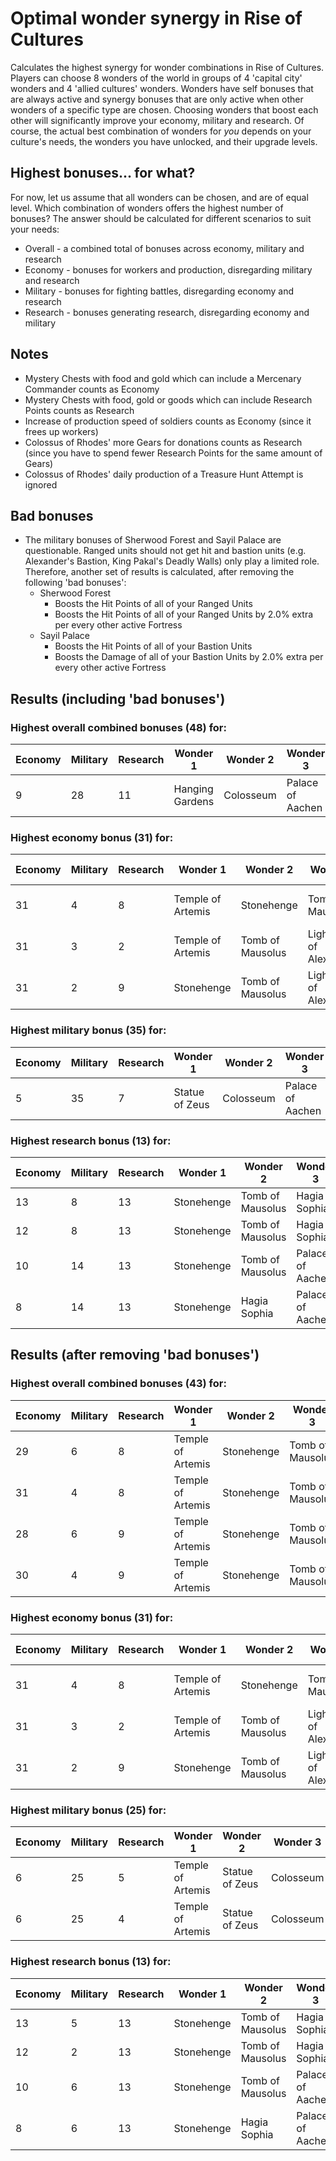 # Optimal wonder synergy in Rise of Cultures
Calculates the highest synergy for wonder combinations in Rise of Cultures.
Players can choose 8 wonders of the world in groups of 4 'capital city' wonders and 4 'allied cultures' wonders.
Wonders have self bonuses that are always active and synergy bonuses that are only active when other wonders of a specific type are chosen.
Choosing wonders that boost each other will significantly improve your economy, military and research.
Of course, the actual best combination of wonders for _you_ depends on your culture's needs, the wonders you have unlocked, and their upgrade levels.

## Highest bonuses... for what?
For now, let us assume that all wonders can be chosen, and are of equal level.
Which combination of wonders offers the highest number of bonuses?
The answer should be calculated for different scenarios to suit your needs:
* Overall - a combined total of bonuses across economy, military and research
* Economy - bonuses for workers and production, disregarding military and research
* Military - bonuses for fighting battles, disregarding economy and research
* Research - bonuses generating research, disregarding economy and military

## Notes
* Mystery Chests with food and gold which can include a Mercenary Commander counts as Economy
* Mystery Chests with food, gold or goods which can include Research Points counts as Research
* Increase of production speed of soldiers counts as Economy (since it frees up workers)
* Colossus of Rhodes' more Gears for donations counts as Research (since you have to spend fewer Research Points for the same amount of Gears)
* Colossus of Rhodes' daily production of a Treasure Hunt Attempt is ignored

## Bad bonuses
* The military bonuses of Sherwood Forest and Sayil Palace are questionable. Ranged units should not get hit and bastion units (e.g. Alexander's Bastion, King Pakal's Deadly Walls) only play a limited role. Therefore, another set of results is calculated, after removing the following 'bad bonuses':
  * Sherwood Forest
    * Boosts the Hit Points of all of your Ranged Units
    * Boosts the Hit Points of all of your Ranged Units by 2.0% extra per every other active Fortress 
  * Sayil Palace
    * Boosts the Hit Points of all of your Bastion Units
    * Boosts the Damage of all of your Bastion Units by 2.0% extra per every other active Fortress

## Results (including 'bad bonuses')
### Highest overall combined bonuses (48) for:

| Economy | Military | Research | Wonder 1        | Wonder 2  | Wonder 3         | Wonder 4        | Wonder 5   | Wonder 6        | Wonder 7   | Wonder 8     |
|---------|----------|----------|-----------------|-----------|------------------|-----------------|------------|-----------------|------------|--------------|
| 9       | 28       | 11       | Hanging Gardens | Colosseum | Palace of Aachen | Sherwood Forest | Abu Simbel | Terracotta Army | Great Wall | Sayil Palace |

### Highest economy bonus (31) for:

| Economy | Military | Research | Wonder 1          | Wonder 2         | Wonder 3                 | Wonder 4                 | Wonder 5       | Wonder 6       | Wonder 7     | Wonder 8 |
|---------|----------|----------|-------------------|------------------|--------------------------|--------------------------|----------------|----------------|--------------|----------|
| 31      | 4        | 8        | Temple of Artemis | Stonehenge       | Tomb of Mausolus         | Lighthouse of Alexandria | Cheops Pyramid | Forbidden City | Chichen Itza | Tikal    |
| 31      | 3        | 2        | Temple of Artemis | Tomb of Mausolus | Lighthouse of Alexandria | Hagia Sophia             | Cheops Pyramid | Forbidden City | Chichen Itza | Tikal    |
| 31      | 2        | 9        | Stonehenge        | Tomb of Mausolus | Lighthouse of Alexandria | Hagia Sophia             | Cheops Pyramid | Forbidden City | Chichen Itza | Tikal    |

### Highest military bonus (35) for:

| Economy | Military | Research | Wonder 1       | Wonder 2  | Wonder 3         | Wonder 4        | Wonder 5     | Wonder 6        | Wonder 7   | Wonder 8     |
|---------|----------|----------|----------------|-----------|------------------|-----------------|--------------|-----------------|------------|--------------|
| 5       | 35       | 7        | Statue of Zeus | Colosseum | Palace of Aachen | Sherwood Forest | Great Sphinx | Terracotta Army | Great Wall | Sayil Palace |

### Highest research bonus (13) for:

| Economy | Military | Research | Wonder 1   | Wonder 2         | Wonder 3         | Wonder 4         | Wonder 5   | Wonder 6       | Wonder 7   | Wonder 8     |
|---------|----------|----------|------------|------------------|------------------|------------------|------------|----------------|------------|--------------|
| 13      | 8        | 13       | Stonehenge | Tomb of Mausolus | Hagia Sophia     | Palace of Aachen | Abu Simbel | Forbidden City | Great Wall | Sayil Palace |
| 12      | 8        | 13       | Stonehenge | Tomb of Mausolus | Hagia Sophia     | Sherwood Forest  | Abu Simbel | Forbidden City | Great Wall | Sayil Palace |
| 10      | 14       | 13       | Stonehenge | Tomb of Mausolus | Palace of Aachen | Sherwood Forest  | Abu Simbel | Forbidden City | Great Wall | Sayil Palace |
| 8       | 14       | 13       | Stonehenge | Hagia Sophia     | Palace of Aachen | Sherwood Forest  | Abu Simbel | Forbidden City | Great Wall | Sayil Palace |

## Results (after removing 'bad bonuses')
### Highest overall combined bonuses (43) for:

| Economy | Military | Research | Wonder 1          | Wonder 2   | Wonder 3         | Wonder 4                 | Wonder 5       | Wonder 6       | Wonder 7       | Wonder 8     |
|---------|----------|----------|-------------------|------------|------------------|--------------------------|----------------|----------------|----------------|--------------|
| 29      | 6        | 8        | Temple of Artemis | Stonehenge | Tomb of Mausolus | Lighthouse of Alexandria | Cheops Pyramid | Great Sphinx   | Forbidden City | Chichen Itza |
| 31      | 4        | 8        | Temple of Artemis | Stonehenge | Tomb of Mausolus | Lighthouse of Alexandria | Cheops Pyramid | Forbidden City | Chichen Itza   | Tikal        |
| 28      | 6        | 9        | Temple of Artemis | Stonehenge | Tomb of Mausolus | Hagia Sophia             | Cheops Pyramid | Great Sphinx   | Forbidden City | Chichen Itza |
| 30      | 4        | 9        | Temple of Artemis | Stonehenge | Tomb of Mausolus | Hagia Sophia             | Cheops Pyramid | Forbidden City | Chichen Itza   | Tikal        |

### Highest economy bonus (31) for:

| Economy | Military | Research | Wonder 1          | Wonder 2         | Wonder 3                 | Wonder 4                 | Wonder 5       | Wonder 6       | Wonder 7     | Wonder 8 |
|---------|----------|----------|-------------------|------------------|--------------------------|--------------------------|----------------|----------------|--------------|----------|
| 31      | 4        | 8        | Temple of Artemis | Stonehenge       | Tomb of Mausolus         | Lighthouse of Alexandria | Cheops Pyramid | Forbidden City | Chichen Itza | Tikal    |
| 31      | 3        | 2        | Temple of Artemis | Tomb of Mausolus | Lighthouse of Alexandria | Hagia Sophia             | Cheops Pyramid | Forbidden City | Chichen Itza | Tikal    |
| 31      | 2        | 9        | Stonehenge        | Tomb of Mausolus | Lighthouse of Alexandria | Hagia Sophia             | Cheops Pyramid | Forbidden City | Chichen Itza | Tikal    |

### Highest military bonus (25) for:

| Economy | Military | Research | Wonder 1          | Wonder 2       | Wonder 3  | Wonder 4         | Wonder 5     | Wonder 6        | Wonder 7   | Wonder 8     |
|---------|----------|----------|-------------------|----------------|-----------|------------------|--------------|-----------------|------------|--------------|
| 6       | 25       | 5        | Temple of Artemis | Statue of Zeus | Colosseum | Palace of Aachen | Great Sphinx | Terracotta Army | Great Wall | Sayil Palace |
| 6       | 25       | 4        | Temple of Artemis | Statue of Zeus | Colosseum | Palace of Aachen | Great Sphinx | Terracotta Army | Great Wall | Chichen Itza |

### Highest research bonus (13) for:

| Economy | Military | Research | Wonder 1   | Wonder 2         | Wonder 3         | Wonder 4         | Wonder 5   | Wonder 6       | Wonder 7   | Wonder 8     |
|---------|----------|----------|------------|------------------|------------------|------------------|------------|----------------|------------|--------------|
| 13      | 5        | 13       | Stonehenge | Tomb of Mausolus | Hagia Sophia     | Palace of Aachen | Abu Simbel | Forbidden City | Great Wall | Sayil Palace |
| 12      | 2        | 13       | Stonehenge | Tomb of Mausolus | Hagia Sophia     | Sherwood Forest  | Abu Simbel | Forbidden City | Great Wall | Sayil Palace |
| 10      | 6        | 13       | Stonehenge | Tomb of Mausolus | Palace of Aachen | Sherwood Forest  | Abu Simbel | Forbidden City | Great Wall | Sayil Palace |
| 8       | 6        | 13       | Stonehenge | Hagia Sophia     | Palace of Aachen | Sherwood Forest  | Abu Simbel | Forbidden City | Great Wall | Sayil Palace |

